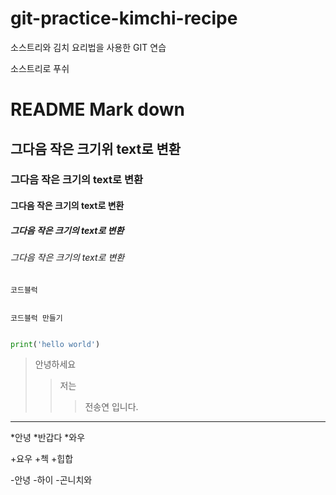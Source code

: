 # git-practice-kimchi-recipe
소스트리와 김치 요리법을 사용한 GIT 연습 

 소스트리로 푸쉬

# README  Mark down

## 그다음 작은 크기위 text로 변환
### 그다음 작은 크기의 text로 변환
#### 그다음 작은 크기의 text로 변환
##### 그다음 작은 크기의 text로 변환
###### 그다음 작은 크기의 text로 변환


    코드블럭


```

코드블럭 만들기

```


```  python

print('hello world')

```

>안녕하세요
>>저는
>>>전송연 입니다. 

-----------------------

*안녕
    *반갑다
        *와우

+요우
    +첵
        +힙합

-안녕
    -하이
        -곤니치와


